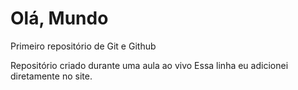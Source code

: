 # Olá, Mundo
 Primeiro repositório de Git e Github

 Repositório criado durante uma aula ao vivo
Essa linha eu adicionei diretamente no site.
